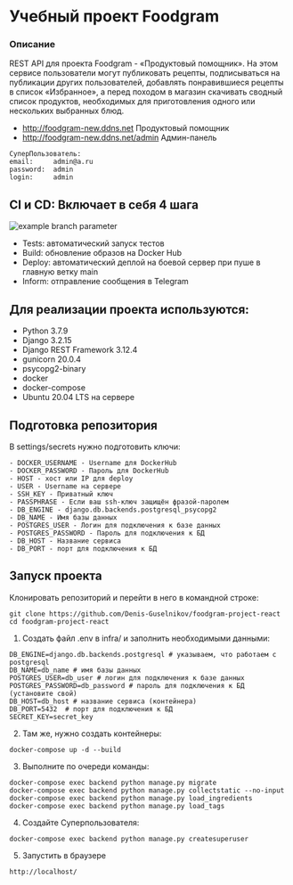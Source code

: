 # Учебный проект Foodgram
### Описание

REST API для проекта Foodgram - «Продуктовый помощник». На этом сервисе пользователи могут публиковать рецепты, подписываться на публикации других пользователей, добавлять понравившиеся рецепты в список «Избранное», а перед походом в магазин скачивать сводный список продуктов, необходимых для приготовления одного или нескольких выбранных блюд.

- http://foodgram-new.ddns.net   Продуктовый помощник
- http://foodgram-new.ddns.net/admin   Админ-панель

```
СуперПользователь:
email:     admin@a.ru
password:  admin
login:     admin
```

## CI и CD: Включает в себя 4 шага

![example branch parameter](https://github.com/Denis-Guselnikov/foodgram-project-react/actions/workflows/main.yml/badge.svg)

- Tests: автоматический запуск тестов
- Build: обновление образов на Docker Hub
- Deploy: автоматический деплой на боевой сервер при пуше в главную ветку main
- Inform: отправление сообщения в Telegram


## Для реализации проекта используются:

- Python 3.7.9
- Django 3.2.15
- Django REST Framework 3.12.4
- gunicorn 20.0.4
- psycopg2-binary
- docker
- docker-compose
- Ubuntu 20.04 LTS на сервере


## Подготовка репозитория

В settings/secrets нужно подготовить ключи:
```
- DOCKER_USERNAME - Username для DockerHub
- DOCKER_PASSWORD - Пароль для DockerHub
- HOST - хост или IP для deploy
- USER - Username на сервере
- SSH_KEY - Приватный ключ
- PASSPHRASE - Если ваш ssh-ключ защищён фразой-паролем
- DB_ENGINE - django.db.backends.postgresql_psycopg2
- DB_NAME - Имя базы данных
- POSTGRES_USER - Логин для подключения к базе данных 
- POSTGRES_PASSWORD - Пароль для подключения к БД
- DB_HOST - Название сервиса
- DB_PORT - порт для подключения к БД
```

## Запуск проекта

Клонировать репозиторий и перейти в него в командной строке:
```
git clone https://github.com/Denis-Guselnikov/foodgram-project-react
cd foodgram-project-react
```

1. Создать файл .env в infra/ и заполнить необходимыми данными:
```
DB_ENGINE=django.db.backends.postgresql # указываем, что работаем с postgresql
DB_NAME=db_name # имя базы данных
POSTGRES_USER=db_user # логин для подключения к базе данных
POSTGRES_PASSWORD=db_password # пароль для подключения к БД (установите свой)
DB_HOST=db_host # название сервиса (контейнера)
DB_PORT=5432  # порт для подключения к БД
SECRET_KEY=secret_key
```
2. Там же, нужно создать контейнеры:
```
docker-compose up -d --build
```
3. Выполните по очереди команды:
```
docker-compose exec backend python manage.py migrate
docker-compose exec backend python manage.py collectstatic --no-input
docker-compose exec backend python manage.py load_ingredients
docker-compose exec backend python manage.py load_tags
```
4. Создайте Суперпользователя:
```
docker-compose exec backend python manage.py createsuperuser
```
5. Запустить в браузере
```
http://localhost/
```

